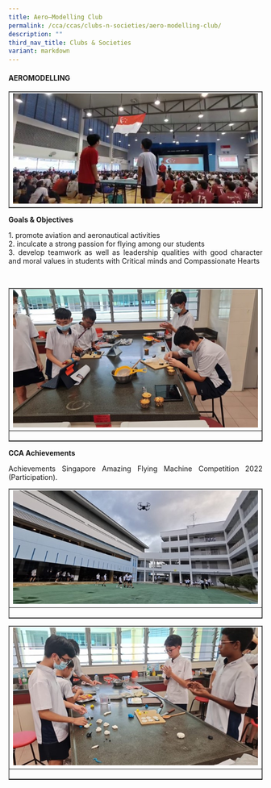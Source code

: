 ```yaml
---
title: Aero–Modelling Club
permalink: /cca/ccas/clubs-n-societies/aero-modelling-club/
description: ""
third_nav_title: Clubs & Societies
variant: markdown
---
```

<h4><strong>AEROMODELLING</strong></h4>
<table style="border-collapse: collapse; width: 100%;" border="1">
<tbody>
<tr>
<td style="width: 33.3333%;"><img style="width: 100%;" src="/images/Aero_modeling_1.jpg"></td>
</tr>
</tbody>
</table>
<p><b>Goals &amp; Objectives </b></p>
<p></p><p align="justify">1. promote aviation and aeronautical activities<br>
2.	inculcate a strong passion for flying among our students<br>
3.	develop teamwork as well as leadership qualities with good character and moral values in students with Critical minds and Compassionate Hearts
</p><br>
<table style="border-collapse: collapse; width: 100%;" border="1">
<tbody>
<tr>
<td style="width: 33.3333%;"><img style="width: 100%;" src="/images/Aero_modeling_2.jpg"></td>
</tr>
<tr>
<td style="width: 33.3333%;"><p style="text-align: center;"></p></td>
</tr>
</tbody>
</table>
<p><b>CCA Achievements </b></p>
<p></p><p align="justify">Achievements Singapore Amazing Flying Machine Competition 2022 (Participation).</p>
<table style="border-collapse: collapse; width: 100%;" border="1">
<tbody>
<tr>
<td style="width: 33.3333%;"><img style="width: 100%;" src="/images/Aero_modeling_3.jpg"></td>
</tr>
<tr>
<td style="width: 33.3333%;"><p style="text-align: center;"></p></td>
</tr>
</tbody>
</table>
<table style="border-collapse: collapse; width: 100%;" border="1">
<tbody>
<tr>
<td style="width: 33.3333%;"><img style="width: 100%;" src="/images/Aero_modeling_4.jpg"></td>
</tr>
<tr>
<td style="width: 33.3333%;"><p style="text-align: center;"></p></td>
</tr>
</tbody>
</table>
